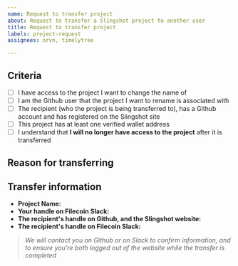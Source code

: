 ```yaml
---
name: Request to transfer project
about: Request to transfer a Slingshot project to another user
title: Request to transfer project
labels: project-request
assignees: orvn, timelytree

---
```


<!--  ## BEFORE POSTING YOUR ISSUE

- Create this issue if you'd like to transfer an existing project, available on the Slingshot website, to someone else

- You can also create another type of Github issue to rename a project

- Most other operations involving the editing of a project can be completed through the interface on the Slingshot site—just make sure you're logged in, and explore the tabs on your Account page
-->

## Criteria
<!-- MARK COMPLETED ITEMS WITH AN [x] TO CHECK THEM OFF -->

- [ ] I have access to the project I want to change the name of
- [ ] I am the Github user that the project I want to rename is associated with
- [ ] The recipient (who the project is being transferred to), has a Github account and has registered on the Slingshot site
- [ ] This project has at least one verified wallet address
- [ ] I understand that **I will no longer have access to the project** after it is transferred

## Reason for transferring 

<!-- 
Describe why the name of this project is changing, in a few short sentences
-->

## Transfer information

<!-- 
This information **must match** a project that is registered in the Slingshot site, and the recipient of the project mus exist in Github, on the Slingshot website, and on the Filecoin community Slack
-->

- **Project Name:** 
- **Your handle on Filecoin Slack:** 
- **The recipient's handle on Github, and the Slingshot website:** 
- **The recipient's handle on Filecoin Slack:** 

> _We will contact you on Github or on Slack to confirm information, and to ensure you're both logged out of the website while the transfer is completed_

